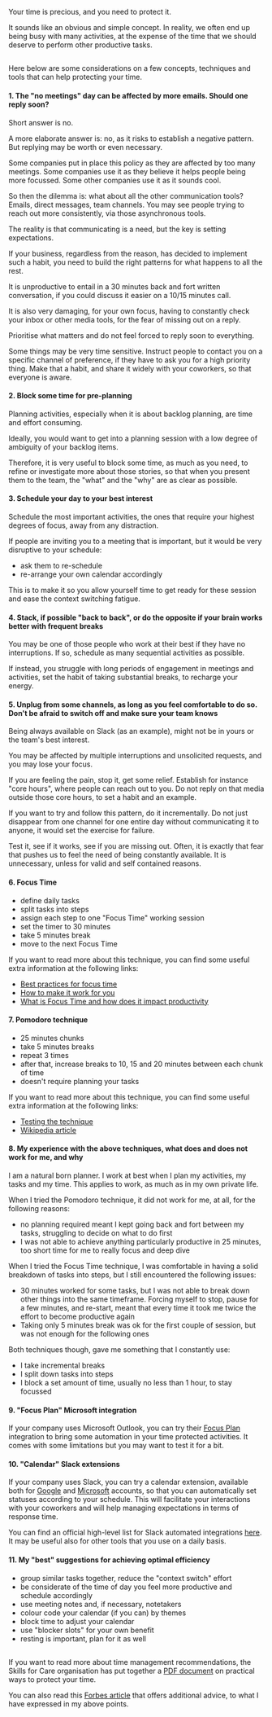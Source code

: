Your time is precious, and you need to protect it.

It sounds like an obvious and simple concept. In reality, we often end up being busy with many activities, at the expense of the time that we should deserve to perform other productive tasks.

##

Here below are some considerations on a few concepts, techniques and tools that can help protecting your time.


#### 1. The "no meetings" day can be affected by more emails. Should one reply soon?

Short answer is no.

A more elaborate answer is: no, as it risks to establish a negative pattern. But replying may be worth or even necessary.

Some companies put in place this policy as they are affected by too many meetings. Some companies use it as they believe it helps people being more focussed. Some other companies use it as it sounds cool.

So then the dilemma is: what about all the other communication tools? Emails, direct messages, team channels. You may see people trying to reach out more consistently, via those asynchronous tools.

The reality is that communicating is a need, but the key is setting expectations.

If your business, regardless from the reason, has decided to implement such a habit, you need to build the right patterns for what happens to all the rest.

It is unproductive to entail in a 30 minutes back and fort written conversation, if you could discuss it easier on a 10/15 minutes call.

It is also very damaging, for your own focus, having to constantly check your inbox or other media tools, for the fear of missing out on a reply.

Prioritise what matters and do not feel forced to reply soon to everything.

Some things may be very time sensitive. Instruct people to contact you on a specific channel of preference, if they have to ask you for a high priority thing. Make that a habit, and share it widely with your coworkers, so that everyone is aware.


#### 2. Block some time for pre-planning

Planning activities, especially when it is about backlog planning, are time and effort consuming.

Ideally, you would want to get into a planning session with a low degree of ambiguity of your backlog items.

Therefore, it is very useful to block some time, as much as you need, to refine or investigate more about those stories, so that when you present them to the team, the "what" and the "why" are as clear as possible.


#### 3. Schedule your day to your best interest

Schedule the most important activities, the ones that require your highest degrees of focus, away from any distraction.

If people are inviting you to a meeting that is important, but it would be very disruptive to your schedule:
- ask them to re-schedule
- re-arrange your own calendar accordingly

This is to make it so you allow yourself time to get ready for these session and ease the context switching fatigue.


#### 4. Stack, if possible "back to back", or do the opposite if your brain works better with frequent breaks

You may be one of those people who work at their best if they have no interruptions. If so, schedule as many sequential activities as possible.

If instead, you struggle with long periods of engagement in meetings and activities, set the habit of taking substantial breaks, to recharge your energy.


#### 5. Unplug from some channels, as long as you feel comfortable to do so. Don't be afraid to switch off and make sure your team knows

Being always available on Slack (as an example), might not be in yours or the team's best interest.

You may be affected by multiple interruptions and unsolicited requests, and you may lose your focus.

If you are feeling the pain, stop it, get some relief. Establish for instance "core hours", where people can reach out to you. Do not reply on that media outside those core hours, to set a habit and an example.

If you want to try and follow this pattern, do it incrementally. Do not just disappear from one channel for one entire day without communicating it to anyone, it would set the exercise for failure.

Test it, see if it works, see if you are missing out. Often, it is exactly that fear that pushes us to feel the need of being constantly available. It is unnecessary, unless for valid and self contained reasons.


#### 6. Focus Time

  - define daily tasks
  - split tasks into steps
  - assign each step to one "Focus Time" working session
  - set the timer to 30 minutes
  - take 5 minutes break
  - move to the next Focus Time

If you want to read more about this technique, you can find some useful extra information at the following links:
  - [Best practices for focus time](https://docs.microsoft.com/en-us/viva/insights/tutorials/gm-focus)
  - [How to make it work for you](https://www.intelligentchange.com/blogs/read/focus-time-technique)
  - [What is Focus Time and how does it impact productivity](https://www.getclockwise.com/blog/what-is-focus-time)


#### 7. Pomodoro technique

  - 25 minutes chunks
  - take 5 minutes breaks
  - repeat 3 times
  - after that, increase breaks to 10, 15 and 20 minutes between each chunk of time
  - doesn't require planning your tasks

If you want to read more about this technique, you can find some useful extra information at the following links:
  - [Testing the technique](https://www.themuse.com/advice/take-it-from-someone-who-hates-productivity-hacksthe-pomodoro-technique-actually-works#:~:text=What%20Is%20the%20Pomodoro%20Technique,are%20referred%20to%20as%20pomodoros.)
  - [Wikipedia article](https://en.wikipedia.org/wiki/Pomodoro_Technique)


#### 8. My experience with the above techniques, what does and does not work for me, and why

I am a natural born planner. I work at best when I plan my activities, my tasks and my time. This applies to work, as much as in my own private life.

When I tried the Pomodoro technique, it did not work for me, at all, for the following reasons:
- no planning required meant I kept going back and fort between my tasks, struggling to decide on what to do first
- I was not able to achieve anything particularly productive in 25 minutes, too short time for me to really focus and deep dive

When I tried the Focus Time technique, I was comfortable in having a solid breakdown of tasks into steps, but I still encountered the following issues:
- 30 minutes worked for some tasks, but I was not able to break down other things into the same timeframe. Forcing myself to stop, pause for a few minutes, and re-start, meant that every time it took me twice the effort to become productive again
- Taking only 5 minutes break was ok for the first couple of session, but was not enough for the following ones

Both techniques though, gave me something that I constantly use:
- I take incremental breaks
- I split down tasks into steps
- I block a set amount of time, usually no less than 1 hour, to stay focussed


#### 9. "Focus Plan" Microsoft integration

If your company uses Microsoft Outlook, you can try their [Focus Plan](https://docs.microsoft.com/en-us/viva/insights/personal/use/focus-plan#to-create-your-focus-plan) integration to bring some automation in your time protected activities. It comes with some limitations but you may want to test it for a bit.


#### 10. "Calendar" Slack extensions

If your company uses Slack, you can try a calendar extension, available both for [Google](https://slack.com/intl/en-gb/help/articles/206329808-Google-Calendar-for-Slack) and [Microsoft](https://slack.com/intl/en-gb/help/articles/360020134853-Microsoft-Outlook-Calendar-for-Slack) accounts, so that you can automatically set statuses according to your schedule. This will facilitate your interactions with your coworkers and will help managing expectations in terms of response time.

You can find an official high-level list for Slack automated integrations [here](https://slack.com/intl/en-gb/help/categories/360000047926). It may be useful also for other tools that you use on a daily basis.


#### 11. My "best" suggestions for achieving optimal efficiency

  - group similar tasks together, reduce the "context switch" effort
  - be considerate of the time of day you feel more productive and schedule accordingly
  - use meeting notes and, if necessary, notetakers
  - colour code your calendar (if you can) by themes
  - block time to adjust your calendar
  - use "blocker slots" for your own benefit
  - resting is important, plan for it as well


##

If you want to read more about time management recommendations, the Skills for Care organisation has put together a [PDF document](https://www.skillsforcare.org.uk/Documents/Leadership-and-management/Registered-managers/BitesizeResources/Time-management-Practical-ways-to-protect-your-time.pdf) on practical ways to protect your time.

You can also read this [Forbes article](https://www.forbes.com/sites/forbescoachescouncil/2020/11/18/11-ways-to-own-and-protect-your-time-you-can-implement-this-week/?sh=6bafb6e23a9d) that offers additional advice, to what I have expressed in my above points.
